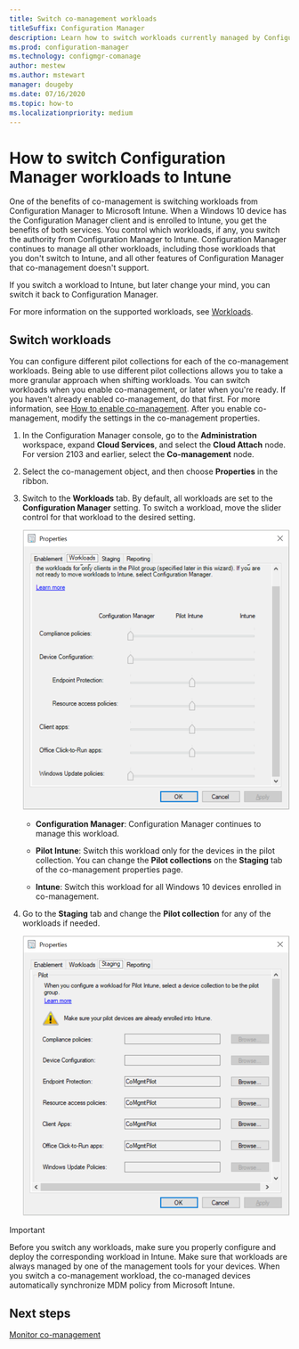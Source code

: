 ```yaml
---
title: Switch co-management workloads
titleSuffix: Configuration Manager
description: Learn how to switch workloads currently managed by Configuration Manager to Microsoft Intune.
ms.prod: configuration-manager
ms.technology: configmgr-comanage
author: mestew
ms.author: mstewart
manager: dougeby
ms.date: 07/16/2020
ms.topic: how-to
ms.localizationpriority: medium
---
```


# How to switch Configuration Manager workloads to Intune

One of the benefits of co-management is switching workloads from Configuration Manager to Microsoft Intune. When a Windows 10 device has the Configuration Manager client and is enrolled to Intune, you get the benefits of both services. You control which workloads, if any, you switch the authority from Configuration Manager to Intune. Configuration Manager continues to manage all other workloads, including those workloads that you don't switch to Intune, and all other features of Configuration Manager that co-management doesn't support.

If you switch a workload to Intune, but later change your mind, you can switch it back to Configuration Manager.

For more information on the supported workloads, see [Workloads](workloads.md).

## Switch workloads 
<!--3555750 FKA 1357954 -->
You can configure different pilot collections for each of the co-management workloads. Being able to use different pilot collections allows you to take a more granular approach when shifting workloads. You can switch workloads when you enable co-management, or later when you're ready. If you haven't already enabled co-management, do that first. For more information, see [How to enable co-management](how-to-enable.md). After you enable co-management, modify the settings in the co-management properties.

1. In the Configuration Manager console, go to the **Administration** workspace, expand **Cloud Services**, and select the **Cloud Attach** node. For version 2103 and earlier, select the **Co-management** node.
1. Select the co-management object, and then choose **Properties** in the ribbon.  
1. Switch to the **Workloads** tab. By default, all workloads are set to the **Configuration Manager** setting. To switch a workload, move the slider control for that workload to the desired setting.  

    ![Screenshot of Workloads tab on co-management properties page](media/3555750-co-management-workloads-tab.png)

    - **Configuration Manager**: Configuration Manager continues to manage this workload.  

    - **Pilot Intune**: Switch this workload only for the devices in the pilot collection. You can change the **Pilot collections** on the **Staging** tab of the co-management properties page.  

    - **Intune**: Switch this workload for all Windows 10 devices enrolled in co-management.  

4. Go to the **Staging** tab and change the **Pilot collection** for any of the workloads if needed.
  
   ![Screenshot of Staging tab on co-management properties page](media/3555750-co-management-staging-tab.png)

> [!Important]  
> Before you switch any workloads, make sure you properly configure and deploy the corresponding workload in Intune. Make sure that workloads are always managed by one of the management tools for your devices. When you switch a co-management workload, the co-managed devices automatically synchronize MDM policy from Microsoft Intune. <!--7087526-->


## Next steps

[Monitor co-management](how-to-monitor.md)
